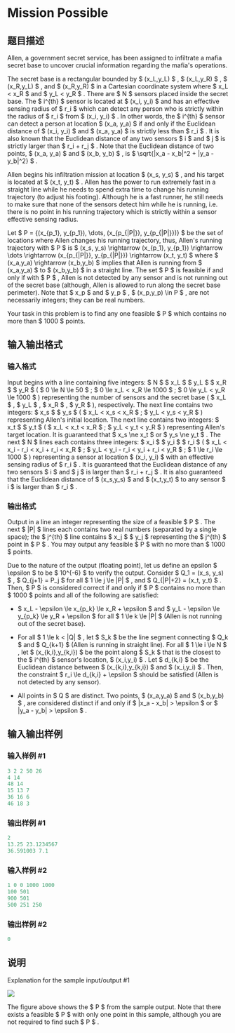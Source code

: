 # Mission Possible

## 题目描述

Allen, a government secret service, has been assigned to infiltrate a mafia secret base to uncover crucial information regarding the mafia's operations.

The secret base is a rectangular bounded by $ (x_L,y_L) $ , $ (x_L,y_R) $ , $ (x_R,y_L) $ , and $ (x_R,y_R) $ in a Cartesian coordinate system where $ x_L < x_R $ and $ y_L < y_R $ . There are $ N $ sensors placed inside the secret base. The $ i^{th} $ sensor is located at $ (x_i, y_i) $ and has an effective sensing radius of $ r_i $ which can detect any person who is strictly within the radius of $ r_i $ from $ (x_i, y_i) $ . In other words, the $ i^{th} $ sensor can detect a person at location $ (x_a, y_a) $ if and only if the Euclidean distance of $ (x_i, y_i) $ and $ (x_a, y_a) $ is strictly less than $ r_i $ . It is also known that the Euclidean distance of any two sensors $ i $ and $ j $ is strictly larger than $ r_i + r_j $ . Note that the Euclidean distance of two points, $ (x_a, y_a) $ and $ (x_b, y_b) $ , is $ \sqrt{|x_a - x_b|^2 + |y_a - y_b|^2} $ .

Allen begins his infiltration mission at location $ (x_s, y_s) $ , and his target is located at $ (x_t, y_t) $ . Allen has the power to run extremely fast in a straight line while he needs to spend extra time to change his running trajectory (to adjust his footing). Although he is a fast runner, he still needs to make sure that none of the sensors detect him while he is running, i.e. there is no point in his running trajectory which is strictly within a sensor effective sensing radius.

Let $ P = \{(x_{p_1}, y_{p_1}), \dots, (x_{p_{|P|}}, y_{p_{|P|}})\} $ be the set of locations where Allen changes his running trajectory, thus, Allen's running trajectory with $ P $ is $ (x_s, y_s) \rightarrow (x_{p_1}, y_{p_1}) \rightarrow \dots \rightarrow (x_{p_{|P|}}, y_{p_{|P|}}) \rightarrow (x_t, y_t) $ where $ (x_a,y_a) \rightarrow (x_b,y_b) $ implies that Allen is running from $ (x_a,y_a) $ to $ (x_b,y_b) $ in a straight line. The set $ P $ is feasible if and only if with $ P $ , Allen is not detected by any sensor and is not running out of the secret base (although, Allen is allowed to run along the secret base perimeter). Note that $ x_p $ and $ y_p $ , $ (x_p,y_p) \in P $ , are not necessarily integers; they can be real numbers.

Your task in this problem is to find any one feasible $ P $ which contains no more than $ 1000 $ points.

## 输入输出格式

### 输入格式

Input begins with a line containing five integers: $ N $ $ x_L $ $ y_L $ $ x_R $ $ y_R $ ( $ 0 \le N \le 50 $ ; $ 0 \le x_L < x_R \le 1000 $ ; $ 0 \le y_L < y_R \le 1000 $ ) representing the number of sensors and the secret base ( $ x_L $ , $ y_L $ , $ x_R $ , $ y_R $ ), respectively. The next line contains two integers: $ x_s $ $ y_s $ ( $ x_L < x_s < x_R $ ; $ y_L < y_s < y_R $ ) representing Allen's initial location. The next line contains two integers: $ x_t $ $ y_t $ ( $ x_L < x_t < x_R $ ; $ y_L < y_t < y_R $ ) representing Allen's target location. It is guaranteed that $ x_s \ne x_t $ or $ y_s \ne y_t $ . The next $ N $ lines each contains three integers: $ x_i $ $ y_i $ $ r_i $ ( $ x_L < x_i - r_i < x_i + r_i < x_R $ ; $ y_L < y_i - r_i < y_i + r_i < y_R $ ; $ 1 \le r_i \le 1000 $ ) representing a sensor at location $ (x_i, y_i) $ with an effective sensing radius of $ r_i $ . It is guaranteed that the Euclidean distance of any two sensors $ i $ and $ j $ is larger than $ r_i + r_j $ . It is also guaranteed that the Euclidean distance of $ (x_s,y_s) $ and $ (x_t,y_t) $ to any sensor $ i $ is larger than $ r_i $ .

### 输出格式

Output in a line an integer representing the size of a feasible $ P $ . The next $ |P| $ lines each contains two real numbers (separated by a single space); the $ j^{th} $ line contains $ x_j $ $ y_j $ representing the $ j^{th} $ point in $ P $ . You may output any feasible $ P $ with no more than $ 1000 $ points.

Due to the nature of the output (floating point), let us define an epsilon $ \epsilon $ to be $ 10^{-6} $ to verify the output. Consider $ Q_1 = (x_s, y_s) $ , $ Q_{j+1} = P_j $ for all $ 1 \le j \le |P| $ , and $ Q_{|P|+2} = (x_t, y_t) $ . Then, $ P $ is considered correct if and only if $ P $ contains no more than $ 1000 $ points and all of the following are satisfied:

- $ x_L - \epsilon \le x_{p_k} \le x_R + \epsilon $ and $ y_L - \epsilon \le y_{p_k} \le y_R + \epsilon $ for all $ 1 \le k \le |P| $ (Allen is not running out of the secret base).

- For all $ 1 \le k < |Q| $ , let $ S_k $ be the line segment connecting $ Q_k $ and $ Q_{k+1} $ (Allen is running in straight line). For all $ 1 \le i \le N $ , let $ (x_{k,i},y_{k,i}) $ be the point along $ S_k $ that is the closest to the $ i^{th} $ sensor's location, $ (x_i,y_i) $ . Let $ d_{k,i} $ be the Euclidean distance between $ (x_{k,i},y_{k,i}) $ and $ (x_i,y_i) $ . Then, the constraint $ r_i \le d_{k,i} + \epsilon $ should be satisfied (Allen is not detected by any sensor).

- All points in $ Q $ are distinct. Two points, $ (x_a,y_a) $ and $ (x_b,y_b) $ , are considered distinct if and only if $ |x_a - x_b| > \epsilon $ or $ |y_a - y_b| > \epsilon $ .

## 输入输出样例

### 输入样例 #1

```cpp
3 2 2 50 26
4 14
48 14
15 13 7
36 16 6
46 18 3

```
### 输出样例 #1

```cpp
2
13.25 23.1234567
36.591003 7.1

```
### 输入样例 #2

```cpp
1 0 0 1000 1000
100 501
900 501
500 251 250

```
### 输出样例 #2

```cpp
0

```
## 说明

Explanation for the sample input/output #1

![](https://cdn.luogu.com.cn/upload/vjudge_pic/CF1252I/c24bf20d658013afb31662296c4fe87f431a53d4.png)

The figure above shows the $ P $ from the sample output. Note that there exists a feasible $ P $ with only one point in this sample, although you are not required to find such $ P $ .

